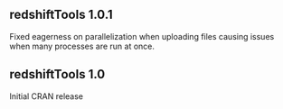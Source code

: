 ## redshiftTools 1.0.1

Fixed eagerness on parallelization when uploading files causing issues when many processes are run at once.

## redshiftTools 1.0

Initial CRAN release
